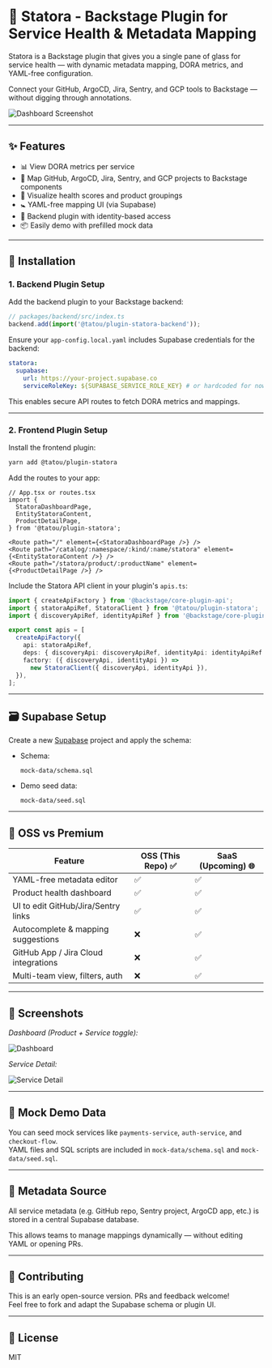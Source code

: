 # 🚦 Statora - Backstage Plugin for Service Health & Metadata Mapping

Statora is a Backstage plugin that gives you a single pane of glass for service health — with dynamic metadata mapping, DORA metrics, and YAML-free configuration.

Connect your GitHub, ArgoCD, Jira, Sentry, and GCP tools to Backstage — without digging through annotations.

![Dashboard Screenshot](./media/statora-dashboard.png)

---

## ✨ Features

- 📊 View DORA metrics per service
- 🧹 Map GitHub, ArgoCD, Jira, Sentry, and GCP projects to Backstage components
- 🧠 Visualize health scores and product groupings
- 🚼 YAML-free mapping UI (via Supabase)
- 🔐 Backend plugin with identity-based access
- 📦 Easily demo with prefilled mock data

---

## 🔧 Installation

### 1. Backend Plugin Setup

Add the backend plugin to your Backstage backend:

```ts
// packages/backend/src/index.ts
backend.add(import('@tatou/plugin-statora-backend'));
```

Ensure your `app-config.local.yaml` includes Supabase credentials for the backend:

```yaml
statora:
  supabase:
    url: https://your-project.supabase.co
    serviceRoleKey: ${SUPABASE_SERVICE_ROLE_KEY} # or hardcoded for now
```

This enables secure API routes to fetch DORA metrics and mappings.

---

### 2. Frontend Plugin Setup

Install the frontend plugin:

```bash
yarn add @tatou/plugin-statora
```

Add the routes to your app:

```tsx
// App.tsx or routes.tsx
import {
  StatoraDashboardPage,
  EntityStatoraContent,
  ProductDetailPage,
} from '@tatou/plugin-statora';

<Route path="/" element={<StatoraDashboardPage />} />
<Route path="/catalog/:namespace/:kind/:name/statora" element={<EntityStatoraContent />} />
<Route path="/statora/product/:productName" element={<ProductDetailPage />} />
```

Include the Statora API client in your plugin's `apis.ts`:

```ts
import { createApiFactory } from '@backstage/core-plugin-api';
import { statoraApiRef, StatoraClient } from '@tatou/plugin-statora';
import { discoveryApiRef, identityApiRef } from '@backstage/core-plugin-api';

export const apis = [
  createApiFactory({
    api: statoraApiRef,
    deps: { discoveryApi: discoveryApiRef, identityApi: identityApiRef },
    factory: ({ discoveryApi, identityApi }) =>
      new StatoraClient({ discoveryApi, identityApi }),
  }),
];
```

---

## 🗃 Supabase Setup

Create a new [Supabase](https://supabase.com) project and apply the schema:

- Schema:
  ```
  mock-data/schema.sql
  ```

- Demo seed data:
  ```
  mock-data/seed.sql
  ```

---

## 🚀 OSS vs Premium

| Feature                              | OSS (This Repo) ✅ | SaaS (Upcoming) 🌐 |
|--------------------------------------|--------------------|--------------------|
| YAML-free metadata editor            | ✅                 | ✅                 |
| Product health dashboard             | ✅                 | ✅                 |
| UI to edit GitHub/Jira/Sentry links  | ✅                 | ✅                 |
| Autocomplete & mapping suggestions   | ❌                 | ✅                 |
| GitHub App / Jira Cloud integrations | ❌                 | ✅                 |
| Multi-team view, filters, auth       | ❌                 | ✅                 |

---

## 📸 Screenshots

_Dashboard (Product + Service toggle):_

![Dashboard](./media/statora-dashboard.png)

_Service Detail:_

![Service Detail](./media/statora-detail.png)

---

## 🧪 Mock Demo Data

You can seed mock services like `payments-service`, `auth-service`, and `checkout-flow`.  
YAML files and SQL scripts are included in `mock-data/schema.sql` and `mock-data/seed.sql`.

---

## 🧭 Metadata Source

All service metadata (e.g. GitHub repo, Sentry project, ArgoCD app, etc.) is stored in a central Supabase database.

This allows teams to manage mappings dynamically — without editing YAML or opening PRs.

---

## 🤝 Contributing

This is an early open-source version. PRs and feedback welcome!  
Feel free to fork and adapt the Supabase schema or plugin UI.

---

## 📄 License

MIT

